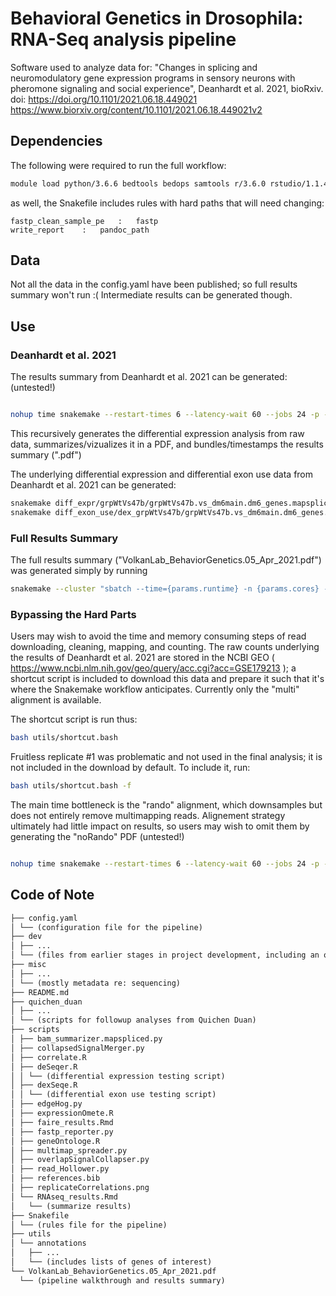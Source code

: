 # Behavioral Genetics in Drosophila: RNA-Seq analysis pipeline

Software used to analyze data for: "Changes in splicing and neuromodulatory gene expression programs in sensory neurons with pheromone signaling and social experience", Deanhardt et al. 2021, bioRxiv. doi: https://doi.org/10.1101/2021.06.18.449021
https://www.biorxiv.org/content/10.1101/2021.06.18.449021v2


## Dependencies

The following were required to run the full workflow:
```bash
module load python/3.6.6 bedtools bedops samtools r/3.6.0 rstudio/1.1.453 bowtie sratoolkit subread
```

as well, the Snakefile includes rules with hard paths that will need changing:
```
fastp_clean_sample_pe	:	fastp
write_report	:	pandoc_path
```


## Data

Not all the data in the config.yaml have been published; so full results summary won't run :( Intermediate results can be generated though.


## Use

### Deanhardt et al. 2021


The results summary from Deanhardt et al. 2021 can be generated: (untested!)

```bash

nohup time snakemake --restart-times 6 --latency-wait 60 --jobs 24 -p --cluster "sbatch --time={params.runtime} -n {params.cores} --mem={params.runmem_gb}G "  --snakefile Snakefile.Deanhardt2021  --configfile config.Deanhardt2021.yaml &

```

This recursively generates the differential expression analysis from raw data, summarizes/vizualizes it in a PDF, and bundles/timestamps the results summary (".pdf")

 The underlying differential expression and differential exon use data from Deanhardt et al. 2021 can be generated:

```bash
snakemake diff_expr/grpWtVs47b/grpWtVs47b.vs_dm6main.dm6_genes.mapspliceMulti.MpBC.itemized.de diff_expr/grpWtVs67d/grpWtVs67d.vs_dm6main.dm6_genes.mapspliceMulti.MpBC.itemized.de diff_expr/grpWtVsFru_smolFru/grpWtVsFru_smolFru.vs_dm6main.dm6_genes.mapspliceMulti.MpBC.itemized.de diff_expr/grpWtVsMut/grpWtVsMut.vs_dm6main.dm6_genes.mapspliceMulti.MpBC.itemized.de 
snakemake diff_exon_use/dex_grpWtVs47b/grpWtVs47b.vs_dm6main.dm6_genes.mapspliceMulti.M.de diff_exon_use/dex_grpWtVs67d/grpWtVs67d.vs_dm6main.dm6_genes.mapspliceMulti.M.de diff_exon_use/dex_grpWtVsFru_smolFru/grpWtVsFru_smolFru.vs_dm6main.dm6_genes.mapspliceMulti.M.de diff_exon_use/dex_grpWtVsMut/grpWtVsMut.vs_dm6main.dm6_genes.mapspliceMulti.M.de
```


### Full Results Summary

The full results summary ("VolkanLab_BehaviorGenetics.05_Apr_2021.pdf") was generated simply by running 

```bash
snakemake --cluster "sbatch --time={params.runtime} -n {params.cores} --mem={params.runmem_gb}G "

```

### Bypassing the Hard Parts

Users may wish to avoid the time and memory consuming steps of read downloading, cleaning, mapping, and counting. The raw counts underlying the results of Deanhardt et al. 2021 are stored in the NCBI GEO ( https://www.ncbi.nlm.nih.gov/geo/query/acc.cgi?acc=GSE179213 ); a shortcut script is included to download this data and prepare it such that it's where the Snakemake workflow anticipates. Currently only the "multi" alignment is available. 

The shortcut script is run thus:

```bash
bash utils/shortcut.bash
```

Fruitless replicate #1 was problematic and not used in the final analysis; it is not included in the download by default. To include it, run:

```bash
bash utils/shortcut.bash -f
```

The main time bottleneck is the "rando" alignment, which downsamples but does not entirely remove multimapping reads. Alignement strategy ultimately had little impact on results, so users may wish to omit them by generating the "noRando" PDF (untested!)

```bash

nohup time snakemake --restart-times 6 --latency-wait 60 --jobs 24 -p --cluster "sbatch --time={params.runtime} -n {params.cores} --mem={params.runmem_gb}G "  --snakefile Snakefile.Deanhardt2021  --configfile config.Deanhardt2021.yaml results/VolkanLabBehaviorGenetics.Deanhardt2021.noRando.pdf &

```



## Code of Note

```html
├── config.yaml
│ └── (configuration file for the pipeline)
├── dev
│ ├── ...
│ └── (files from earlier stages in project development, including an older FAIRE-seq experiment)
├── misc
│ ├── ...
│ └── (mostly metadata re: sequencing)
├── README.md
├── quichen_duan
│ ├── ...
│ └── (scripts for followup analyses from Quichen Duan)
├── scripts
│ ├── bam_summarizer.mapspliced.py
│ ├── collapsedSignalMerger.py
│ ├── correlate.R
│ ├── deSeqer.R
│ │ └── (differential expression testing script)
│ ├── dexSeqe.R
│ │ └── (differential exon use testing script)
│ ├── edgeHog.py
│ ├── expressionOmete.R
│ ├── faire_results.Rmd
│ ├── fastp_reporter.py
│ ├── geneOntologe.R
│ ├── multimap_spreader.py
│ ├── overlapSignalCollapser.py
│ ├── read_Hollower.py
│ ├── references.bib
│ ├── replicateCorrelations.png
│ └── RNAseq_results.Rmd
│   └── (summarize results)
├── Snakefile
│ └── (rules file for the pipeline)
├── utils
│ └── annotations
│   ├── ...
│   └── (includes lists of genes of interest)
└── VolkanLab_BehaviorGenetics.05_Apr_2021.pdf
  └── (pipeline walkthrough and results summary)

```


